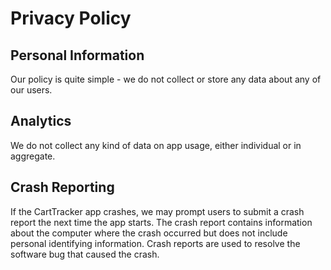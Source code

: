 # Privacy Policy

## Personal Information

Our policy is quite simple - we do not collect or store any data about any of our users.

## Analytics

We do not collect any kind of data on app usage, either individual or in aggregate.

## Crash Reporting

If the CartTracker app crashes, we may prompt users to submit a crash report the next time the app starts.  The crash report contains information about the computer where the crash occurred but does not include personal identifying information. Crash reports are used to resolve the software bug that caused the crash.
